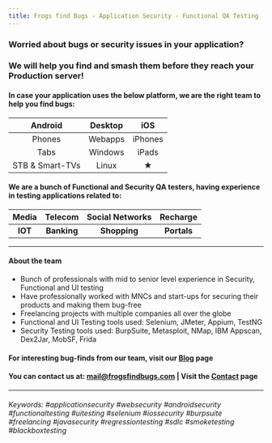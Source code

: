 ```yaml
---
title: Frogs find Bugs - Application Security - Functional QA Testing
---
```



### Worried about bugs or security issues in your application? 

### We will help you find and smash them before they reach your Production server!

#### In case your application uses the below platform, we are the right team to help you find bugs:

<center>
    
| Android | Desktop | iOS |
|:--:|:--:|:--:|
| Phones | Webapps | iPhones |
| Tabs | Windows | iPads |
| STB & Smart-TVs | Linux | ★ |

</center>

#### We are a bunch of Functional and Security QA testers, having experience in testing applications related to:

| Media  | Telecom  | Social Networks | Recharge |
| :---: | :---: | :---: | :---: |
| **IOT**  | **Banking**  | **Shopping** | **Portals** |

____
    
#### About the team

- Bunch of professionals with mid to senior level experience in Security, Functional and UI testing
- Have professionally worked with MNCs and start-ups for securing their products and making them bug-free
- Freelancing projects with multiple companies all over the globe
- Functional and UI Testing tools used: Selenium, JMeter, Appium, TestNG
- Security Testing tools used: BurpSuite, Metasploit, NMap, IBM Appscan, Dex2Jar, MobSF, Frida
    
#### For interesting bug-finds from our team, visit our [Blog](/blog/) page
#### You can contact us at: mail@frogsfindbugs.com | Visit the [Contact](/contact/) page

____


###### Keywords: #applicationsecurity #websecurity #androidsecurity #functionaltesting #uitesting #selenium #iossecurity #burpsuite #freelancing #javasecurity #regressiontesting #sdlc #smoketesting #blackboxtesting
 
    
